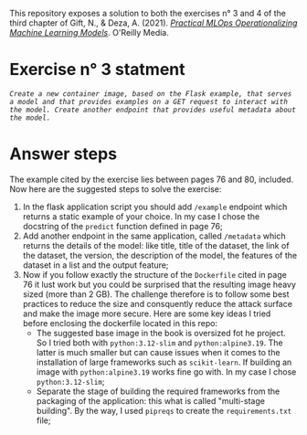 This repository exposes a solution to both the exercises n° 3 and 4 of the third chapter of Gift, N., & Deza, A. (2021). [*Practical MLOps Operationalizing Machine Learning Models*](https://www.oreilly.com/library/view/practical-mlops/9781098103002/). O'Reilly Media.  

# Exercise n° 3 statment  

*`Create a new container image, based on the Flask example, that serves a model and that provides examples on a GET request to interact with the model. Create another endpoint that provides useful metadata about the model.`*

# Answer steps  

The example cited by the exercise lies between pages 76 and 80, included.  
Now here are the suggested steps to solve the exercise:  

1) In the flask application script you should add `/example` endpoint which returns a static example of your choice. In my case I chose the docstring of the `predict` function defined in
   page 76;  
2) Add another endpoint in the same application, called `/metadata` which returns the details of the model: like title, title of the dataset, the link of the dataset, the version,
   the description of the model, the features of the dataset in a list and the output feature;
3) Now if you follow exactly the structure of the `Dockerfile` cited in page 76 it lust work but you could be surprised that the resulting image heavy sized (more than 2 GB). The challenge
   therefore is to follow some best practices to reduce the size and consquently reduce the attack surface and make the image more secure. Here are some key ideas I tried before enclosing
   the dockerfile located in this repo:
     - The suggested base image in the book is oversized fot he project. So I tried both with `python:3.12-slim` and `python:alpine3.19`. The latter is much smaller but can cause issues
       when it comes to the installation of large frameworks such as `scikit-learn`. If building an image with `python:alpine3.19` works fine go with. In my case I chose `python:3.12-slim`;
     - Separate the stage of building the required frameworks from the packaging of the application: this what is called "multi-stage building". By the way, I used `pipreqs` to create
       the `requirements.txt` file;

